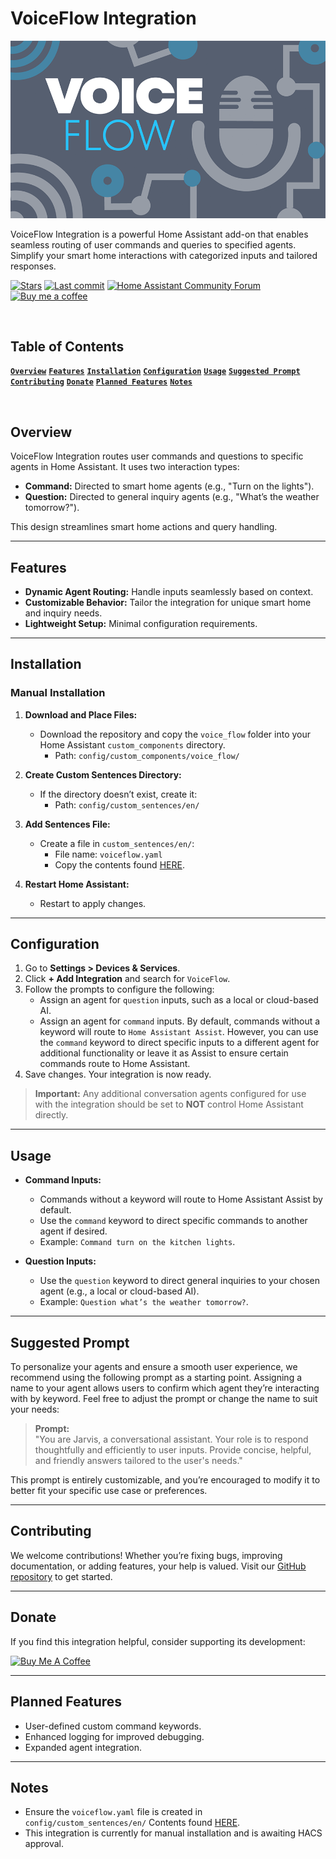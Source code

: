 # VoiceFlow Integration

![VoiceFlow Integration Overview](https://github.com/anthonymkz/Voice-Flow/blob/main/assets/voice_flow/logo@2x.png)

VoiceFlow Integration is a powerful Home Assistant add-on that enables seamless routing of user commands and queries to specified agents. Simplify your smart home interactions with categorized inputs and tailored responses.

[![Stars](https://img.shields.io/github/stars/anthonymkz/voice-flow)](https://github.com/anthonymkz/voice-flow) [![Last commit](https://img.shields.io/github/last-commit/anthonymkz/voice-flow)](https://github.com/anthonymkz/voice-flow) [![Home Assistant Community Forum](https://img.shields.io/badge/Home%20Assistant-Community%20Forum-blue?logo=home-assistant)](https://community.home-assistant.io/) [![Buy me a coffee](https://img.shields.io/badge/Donate-Buy%20me%20a%20coffee-yellow?logo=buy-me-a-coffee)](https://buymeacoffee.com/anthonymkz)

<br>

## Table of Contents

**[`Overview`](#overview)**  **[`Features`](#features)**  **[`Installation`](#installation)**  **[`Configuration`](#configuration)**  **[`Usage`](#usage)**  **[`Suggested Prompt`](#suggested-prompt)**  **[`Contributing`](#contributing)**  **[`Donate`](#donate)**  **[`Planned Features`](#planned-features)**  **[`Notes`](#notes)**

<br>

## Overview

VoiceFlow Integration routes user commands and questions to specific agents in Home Assistant. It uses two interaction types:
- **Command:** Directed to smart home agents (e.g., "Turn on the lights").
- **Question:** Directed to general inquiry agents (e.g., "What’s the weather tomorrow?").

This design streamlines smart home actions and query handling.

---

## Features

- **Dynamic Agent Routing:** Handle inputs seamlessly based on context.
- **Customizable Behavior:** Tailor the integration for unique smart home and inquiry needs.
- **Lightweight Setup:** Minimal configuration requirements.

---

## Installation

### Manual Installation

1. **Download and Place Files:**
   - Download the repository and copy the `voice_flow` folder into your Home Assistant `custom_components` directory.
     - Path: `config/custom_components/voice_flow/`

2. **Create Custom Sentences Directory:**
   - If the directory doesn’t exist, create it:
     - Path: `config/custom_sentences/en/`

3. **Add Sentences File:**
   - Create a file in `custom_sentences/en/`:
     - File name: `voiceflow.yaml`
     - Copy the contents found [HERE](https://gist.github.com/anthonymkz/c9bbe4899edaff9983a1ad0fc0761e74).

4. **Restart Home Assistant:**
   - Restart to apply changes.

---

## Configuration

1. Go to **Settings > Devices & Services**.
2. Click **+ Add Integration** and search for `VoiceFlow`.
3. Follow the prompts to configure the following:
   - Assign an agent for `question` inputs, such as a local or cloud-based AI.
   - Assign an agent for `command` inputs. By default, commands without a keyword will route to `Home Assistant Assist`. However, you can use the `command` keyword to direct specific inputs to a different agent for additional functionality or leave it as Assist to ensure certain commands route to Home Assistant.
4. Save changes. Your integration is now ready.
   
> **Important:** Any additional conversation agents configured for use with the integration should be set to **NOT** control Home Assistant directly.
---

## Usage

- **Command Inputs:**
  - Commands without a keyword will route to Home Assistant Assist by default.
  - Use the `command` keyword to direct specific commands to another agent if desired.
  - Example: `Command turn on the kitchen lights`.

- **Question Inputs:**
  - Use the `question` keyword to direct general inquiries to your chosen agent (e.g., a local or cloud-based AI).
  - Example: `Question what’s the weather tomorrow?`.

---

## Suggested Prompt

To personalize your agents and ensure a smooth user experience, we recommend using the following prompt as a starting point. Assigning a name to your agent allows users to confirm which agent they’re interacting with by keyword. Feel free to adjust the prompt or change the name to suit your needs:

> **Prompt:**  
> "You are Jarvis, a conversational assistant. Your role is to respond thoughtfully and efficiently to user inputs. Provide concise, helpful, and friendly answers tailored to the user's needs."

This prompt is entirely customizable, and you’re encouraged to modify it to better fit your specific use case or preferences.


---

## Contributing

We welcome contributions! Whether you’re fixing bugs, improving documentation, or adding features, your help is valued. Visit our [GitHub repository](https://github.com/anthonymkz/voice-flow) to get started.

---

## Donate

If you find this integration helpful, consider supporting its development:

<a href="https://www.buymeacoffee.com/anthonymkz" target="_blank"><img src="https://cdn.buymeacoffee.com/buttons/v2/default-yellow.png" alt="Buy Me A Coffee" style="height: 60px !important;width: 217px !important;" ></a>

---

## Planned Features

- User-defined custom command keywords.
- Enhanced logging for improved debugging.
- Expanded agent integration.

---

## Notes

- Ensure the `voiceflow.yaml` file is created in `config/custom_sentences/en/` Contents found [HERE](https://gist.github.com/anthonymkz/c9bbe4899edaff9983a1ad0fc0761e74).
- This integration is currently for manual installation and is awaiting HACS approval.
